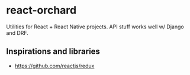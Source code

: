 # react-orchard
Utilities for React + React Native projects. API stuff works well w/ Django and DRF.

## Inspirations and libraries
* https://github.com/reactjs/redux
